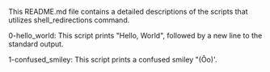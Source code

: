 This README.md file contains a detailed descriptions of the scripts that utilizes shell_redirections command.

  0-hello_world: This script prints "Hello, World", followed by a new line to the standard output.

  1-confused_smiley: This script prints a confused smiley "(Ôo)'.
